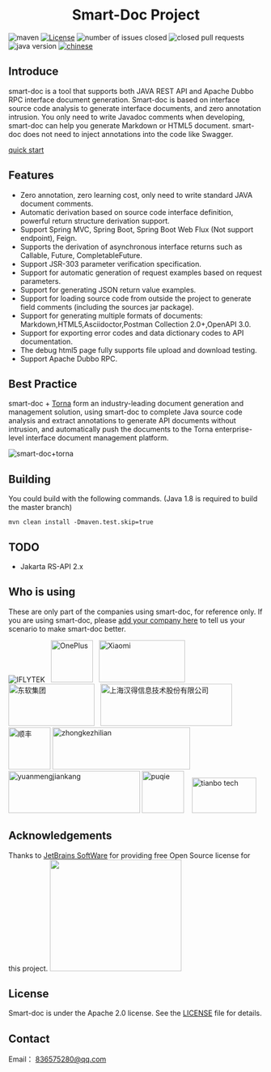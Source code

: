 <h1 align="center">Smart-Doc Project</h1>

![maven](https://img.shields.io/maven-central/v/com.github.shalousun/smart-doc)
[![License](https://img.shields.io/badge/license-Apache%202-green.svg)](https://www.apache.org/licenses/LICENSE-2.0)
![number of issues closed](https://img.shields.io/github/issues-closed-raw/shalousun/smart-doc)
![closed pull requests](https://img.shields.io/github/issues-pr-closed/shalousun/smart-doc)
![java version](https://img.shields.io/badge/JAVA-1.8+-green.svg)
[![chinese](https://img.shields.io/badge/chinese-中文文档-brightgreen)](https://smart-doc-group.github.io/#/zh-cn/)

## Introduce

smart-doc is a tool that supports both JAVA REST API and Apache Dubbo RPC interface document generation. Smart-doc is
based on interface source code analysis to generate interface documents, and zero annotation intrusion. You only need to
write Javadoc comments when developing, smart-doc can help you generate Markdown or HTML5 document. smart-doc does not
need to inject annotations into the code like Swagger.

[quick start](https://smart-doc-group.github.io/#/)
## Features

- Zero annotation, zero learning cost, only need to write standard JAVA document comments.
- Automatic derivation based on source code interface definition, powerful return structure derivation support.
- Support Spring MVC, Spring Boot, Spring Boot Web Flux (Not support endpoint), Feign.
- Supports the derivation of asynchronous interface returns such as Callable, Future, CompletableFuture.
- Support JSR-303 parameter verification specification.
- Support for automatic generation of request examples based on request parameters.
- Support for generating JSON return value examples.
- Support for loading source code from outside the project to generate field comments (including the sources jar
  package).
- Support for generating multiple formats of documents: Markdown,HTML5,Asciidoctor,Postman Collection 2.0+,OpenAPI 3.0.
- Support for exporting error codes and data dictionary codes to API documentation.
- The debug html5 page fully supports file upload and download testing.
- Support Apache Dubbo RPC.

## Best Practice

smart-doc + [Torna](http://torna.cn) form an industry-leading document generation and management solution, using
smart-doc to complete Java source code analysis and extract annotations to generate API documents without intrusion, and
automatically push the documents to the Torna enterprise-level interface document management platform.

![smart-doc+torna](https://raw.githubusercontent.com/shalousun/smart-doc/master/images/smart-doc-torna-en.png)

## Building

You could build with the following commands. (Java 1.8 is required to build the master branch)

```
mvn clean install -Dmaven.test.skip=true
```

## TODO

- Jakarta RS-API 2.x

## Who is using

These are only part of the companies using smart-doc, for reference only. If you are using smart-doc,
please [add your company here](https://github.com/smart-doc-group/smart-doc/issues/12) to tell us your scenario to make
smart-doc better.

![IFLYTEK](https://raw.githubusercontent.com/shalousun/smart-doc/dev/images/known-users/iflytek.png)
&nbsp;&nbsp;<img src="https://raw.githubusercontent.com/shalousun/smart-doc/dev/images/known-users/oneplus.png" title="OnePlus" width="83px" height="83px"/>
&nbsp;&nbsp;<img src="https://raw.githubusercontent.com/shalousun/smart-doc/dev/images/known-users/xiaomi.png" title="Xiaomi" width="170px" height="83px"/>
&nbsp;&nbsp;<img src="https://raw.githubusercontent.com/shalousun/smart-doc/dev/images/known-users/neusoft.png" title="东软集团" width="170px" height="83px"/>
&nbsp;&nbsp;<img src="https://www.hand-china.com/static/img/hand-logo.svg" title="上海汉得信息技术股份有限公司" width="260px" height="83px"/>
&nbsp;&nbsp;<img src="https://raw.githubusercontent.com/shalousun/smart-doc/dev/images/known-users/shunfeng.png" title="顺丰" width="83px" height="83px"/>
<img src="https://raw.githubusercontent.com/shalousun/smart-doc/dev/images/known-users/zhongkezhilian.png" title="zhongkezhilian" width="272px" height="83px"/>
<img src="https://raw.githubusercontent.com/shalousun/smart-doc/dev/images/known-users/yuanmengjiankang.png" title="yuanmengjiankang" width="260px" height="83px"/>
<img src="https://raw.githubusercontent.com/shalousun/smart-doc/dev/images/known-users/puqie_gaitubao_100x100.jpg" title="puqie" width="83px" height="83px"/>
&nbsp;&nbsp;
<img src="https://raw.githubusercontent.com/shalousun/smart-doc/dev/images/known-users/tianbo-tech.png" title="tianbo tech" width="127px" height="70px"/>

## Acknowledgements
Thanks to [JetBrains SoftWare](https://www.jetbrains.com) for providing free Open Source license for this project.
<img src="https://raw.githubusercontent.com/shalousun/smart-doc/dev/images/jetbrains-variant-3.png" width="260px" height="220px"/>
## License

Smart-doc is under the Apache 2.0 license. See the [LICENSE](https://github.com/smart-doc-group/smart-doc/blob/master/LICENSE)
file for details.

## Contact

Email： 836575280@qq.com
